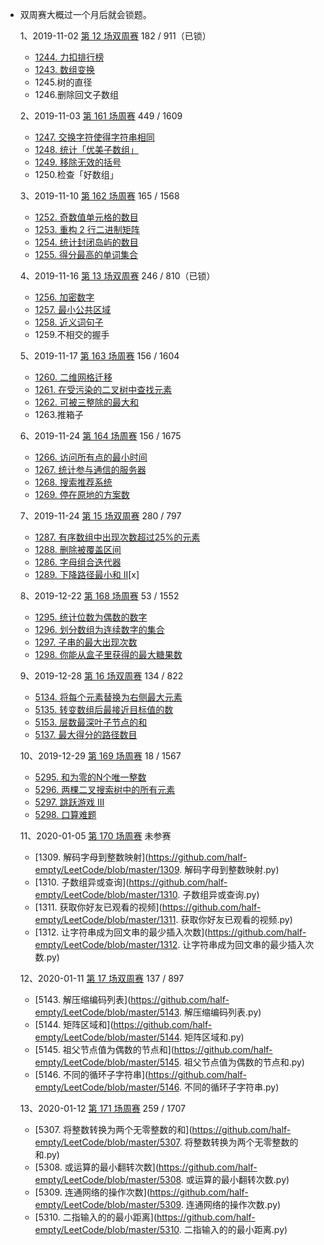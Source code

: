   - 双周赛大概过一个月后就会锁题。

    1、2019-11-02 [第 12 场双周赛](https://leetcode-cn.com/contest/biweekly-contest-12/) 182 / 911（已锁）

      - [1244. 力扣排行榜](https://github.com/half-empty/LeetCode/blob/master/1244.%20力扣排行榜.py)
      - [1243. 数组变换](https://github.com/half-empty/LeetCode/blob/master/1243.%20数组变换.py)
      - 1245.树的直径
      - 1246.删除回文子数组

    2、2019-11-03 [第 161 场周赛](https://leetcode-cn.com/contest/weekly-contest-161/) 449 / 1609

      - [1247. 交换字符使得字符串相同](https://github.com/half-empty/LeetCode/blob/master/1247.%20交换字符使得字符串相同.py)
      - [1248. 统计「优美子数组」](https://github.com/half-empty/LeetCode/blob/master/1248.%20统计「优美子数组」.py)
      - [1249. 移除无效的括号](https://github.com/half-empty/LeetCode/blob/master/1249.%20移除无效的括号.py)
      - 1250.检查「好数组」

    3、2019-11-10 [第 162 场周赛](https://leetcode-cn.com/contest/weekly-contest-162/) 165 / 1568

      - [1252. 奇数值单元格的数目](https://github.com/half-empty/LeetCode/blob/master/1255.%20奇数值单元格的数目.py)
      - [1253. 重构 2 行二进制矩阵](https://github.com/half-empty/LeetCode/blob/master/1256.%20重构%202%20行二进制矩阵.py)
      - [1254. 统计封闭岛屿的数目](https://github.com/half-empty/LeetCode/blob/master/1257.%20统计封闭岛屿的数目.py)
      - [1255. 得分最高的单词集合](https://github.com/half-empty/LeetCode/blob/master/1258.%20得分最高的单词集合.py)

    4、2019-11-16 [第 13 场双周赛](https://leetcode-cn.com/contest/biweekly-contest-13/) 246 / 810（已锁）

      - [1256. 加密数字](https://github.com/half-empty/LeetCode/blob/master/1256.%20加密数字.py)
      - [1257. 最小公共区域](https://github.com/half-empty/LeetCode/blob/master/1257.%20最小公共区域.py)
      - [1258. 近义词句子](https://github.com/half-empty/LeetCode/blob/master/1258.%20近义词句子.py)
      - 1259.不相交的握手

    5、2019-11-17 [第 163 场周赛](https://leetcode-cn.com/contest/weekly-contest-163/) 156 / 1604

      - [1260. 二维网格迁移](https://github.com/half-empty/LeetCode/blob/master/1260.%20二维网格迁移.py)
      - [1261. 在受污染的二叉树中查找元素](https://github.com/half-empty/LeetCode/blob/master/1261.%20在受污染的二叉树中查找元素.py)
      - [1262. 可被三整除的最大和](https://github.com/half-empty/LeetCode/blob/master/1262.%20可被三整除的最大和.py)
      - 1263.推箱子

    6、2019-11-24 [第 164 场周赛](https://leetcode-cn.com/contest/weekly-contest-164/) 156 / 1675

      - [1266. 访问所有点的最小时间](https://github.com/half-empty/LeetCode/blob/master/1266.%20访问所有点的最小时间.py)
      - [1267. 统计参与通信的服务器](https://github.com/half-empty/LeetCode/blob/master/1267.%20统计参与通信的服务器.py)
      - [1268. 搜索推荐系统](https://github.com/half-empty/LeetCode/blob/master/1268.%20搜索推荐系统.py)
      - [1269. 停在原地的方案数](https://github.com/half-empty/LeetCode/blob/master/1269.%20停在原地的方案数.py)

    7、2019-11-24 [第 15 场双周赛](https://leetcode-cn.com/contest/biweekly-contest-15/) 280 / 797

      - [1287. 有序数组中出现次数超过25%的元素](https://github.com/half-empty/LeetCode/blob/master/1287.%20有序数组中出现次数超过25%25的元素.py)
      - [1288. 删除被覆盖区间](https://github.com/half-empty/LeetCode/blob/master/1288.%20删除被覆盖区间.py)
      - [1286. 字母组合迭代器](https://github.com/half-empty/LeetCode/blob/master/1286.%20字母组合迭代器.py)
      - [1289. 下降路径最小和 II](https://github.com/half-empty/LeetCode/blob/master/1289.%20下降路径最小和%20%20II.py)[x]

    8、2019-12-22 [第 168 场周赛](https://leetcode-cn.com/contest/weekly-contest-168/) 53 / 1552

      - [1295. 统计位数为偶数的数字](https://github.com/half-empty/LeetCode/blob/master/1295.%20统计位数为偶数的数字.py)
      - [1296. 划分数组为连续数字的集合](https://github.com/half-empty/LeetCode/blob/master/1296.%20划分数组为连续数字的集合.py)
      - [1297. 子串的最大出现次数](https://github.com/half-empty/LeetCode/blob/master/1297.%20子串的最大出现次数.py)
      - [1298. 你能从盒子里获得的最大糖果数](https://github.com/half-empty/LeetCode/blob/master/1298.%20你能从盒子里获得的最大糖果数.py)

    9、2019-12-28 [第 16 场双周赛](https://leetcode-cn.com/contest/biweekly-contest-16/) 134 / 822

      - [5134. 将每个元素替换为右侧最大元素](https://github.com/half-empty/LeetCode/blob/master/5134.%20将每个元素替换为右侧最大元素.py)
      - [5135. 转变数组后最接近目标值的数](https://github.com/half-empty/LeetCode/blob/master/5135.%20转变数组后最接近目标值的数组和.py)
      - [5153. 层数最深叶子节点的和](https://github.com/half-empty/LeetCode/blob/master/5153.%20层数最深叶子节点的和.py)
      - [5137. 最大得分的路径数目](https://github.com/half-empty/LeetCode/blob/master/5137.%20最大得分的路径数目.py)

    10、2019-12-29 [第 169 场周赛](https://leetcode-cn.com/contest/weekly-contest-169/) 18 / 1567

      - [5295. 和为零的N个唯一整数](https://github.com/half-empty/LeetCode/blob/master/5295.%20和为零的N个唯一整数.py)
      - [5296. 两棵二叉搜索树中的所有元素](https://github.com/half-empty/LeetCode/blob/master/5296.%20两棵二叉搜索树中的所有元素.py)
      - [5297. 跳跃游戏 III](https://github.com/half-empty/LeetCode/blob/master/5297.%20跳跃游戏%20III.py)
      - [5298. 口算难题](https://github.com/half-empty/LeetCode/blob/master/5298.%20口算难题.py)

    11、2020-01-05 [第 170 场周赛](https://leetcode-cn.com/contest/weekly-contest-170/) 未参赛

      - [1309. 解码字母到整数映射](https://github.com/half-empty/LeetCode/blob/master/1309. 解码字母到整数映射.py)
      - [1310. 子数组异或查询](https://github.com/half-empty/LeetCode/blob/master/1310. 子数组异或查询.py)
      - [1311. 获取你好友已观看的视频](https://github.com/half-empty/LeetCode/blob/master/1311. 获取你好友已观看的视频.py)
      - [1312. 让字符串成为回文串的最少插入次数](https://github.com/half-empty/LeetCode/blob/master/1312. 让字符串成为回文串的最少插入次数.py)

    12、2020-01-11 [第 17 场双周赛](https://leetcode-cn.com/contest/biweekly-contest-17/) 137 / 897

      - [5143. 解压缩编码列表](https://github.com/half-empty/LeetCode/blob/master/5143. 解压缩编码列表.py)
      - [5144. 矩阵区域和](https://github.com/half-empty/LeetCode/blob/master/5144. 矩阵区域和.py)
      - [5145. 祖父节点值为偶数的节点和](https://github.com/half-empty/LeetCode/blob/master/5145. 祖父节点值为偶数的节点和.py)
      - [5146. 不同的循环子字符串](https://github.com/half-empty/LeetCode/blob/master/5146. 不同的循环子字符串.py)

    13、2020-01-12 [第 171 场周赛](https://leetcode-cn.com/contest/weekly-contest-171/) 259 / 1707

      - [5307. 将整数转换为两个无零整数的和](https://github.com/half-empty/LeetCode/blob/master/5307. 将整数转换为两个无零整数的和.py)
      - [5308. 或运算的最小翻转次数](https://github.com/half-empty/LeetCode/blob/master/5308. 或运算的最小翻转次数.py)
      - [5309. 连通网络的操作次数](https://github.com/half-empty/LeetCode/blob/master/5309. 连通网络的操作次数.py)
      - [5310. 二指输入的的最小距离](https://github.com/half-empty/LeetCode/blob/master/5310. 二指输入的的最小距离.py)

